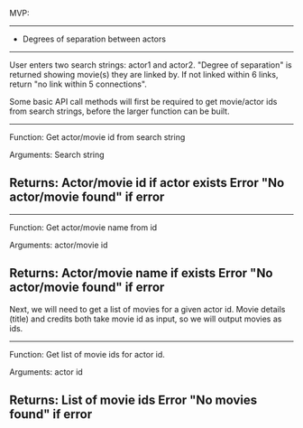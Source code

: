 MVP:

----------------------------------------------
- Degrees of separation between actors
----------------------------------------------

User enters two search strings: actor1 and actor2. "Degree of separation" is returned showing movie(s) they are linked by. If not linked within 6 links, return "no link within 5 connections".


Some basic API call methods will first be required to get movie/actor ids from search strings, before the larger function can be built.

---------------
Function:
Get actor/movie id from search string

Arguments:
Search string

Returns:
Actor/movie id if actor exists
Error "No actor/movie found" if error
---------------


---------------
Function:
Get actor/movie name from id

Arguments:
actor/movie id

Returns:
Actor/movie name if exists
Error "No actor/movie found" if error
---------------

Next, we will need to get a list of movies for a given actor id. Movie details (title) and credits both take movie id as input, so we will output movies as ids.

---------------
Function:
Get list of movie ids for actor id.

Arguments:
actor id

Returns:
List of movie ids
Error "No movies found" if error
---------------